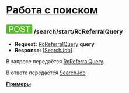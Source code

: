 [Работа с поиском](../../index.md)
==================================

### ![POST](../../../../img/post.png) /search/start/RcReferralQuery
* **Request:** [RcReferralQuery](../../../../types/types.md#com.siams.med.api.RcReferralQuery) **query**
* **Response:** [[SearchJob](../../../../types/types.md#com.siams.med.api.SearchJob)]

В запросе передаётся [RcReferralQuery](../../../../types/types.md#com.siams.med.api.RcReferralQuery).

В ответе передаётся [SearchJob](../../../../types/types.md#com.siams.med.api.SearchJob)

**[Примеры](examples/RcReferralQuery.md)**
